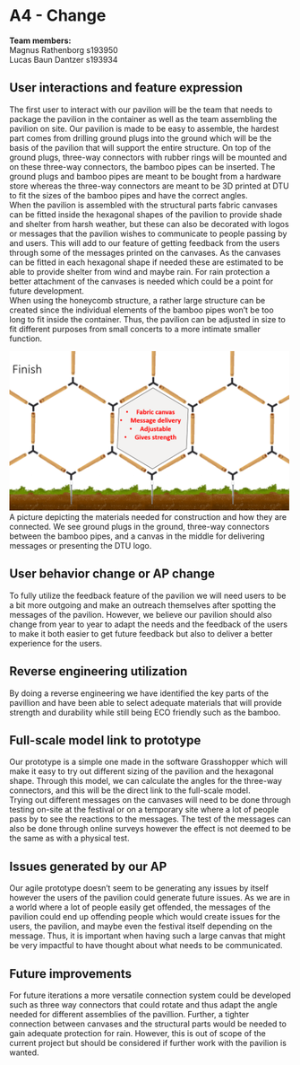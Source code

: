 # A4 - Change

**Team members:** \
Magnus Rathenborg s193950 \
Lucas Baun Dantzer s193934

## User interactions and feature expression
The first user to interact with our pavilion will be the team that needs to package the pavilion in the container as well as the team assembling the pavilion on site. Our pavilion is made to be easy to assemble, the hardest part comes from drilling ground plugs into the ground which will be the basis of the pavilion that will support the entire structure. On top of the ground plugs, three-way connectors with rubber rings will be mounted and on these three-way connectors, the bamboo pipes can be inserted. The ground plugs and bamboo pipes are meant to be bought from a hardware store whereas the three-way connectors are meant to be 3D printed at DTU to fit the sizes of the bamboo pipes and have the correct angles. \
When the pavilion is assembled with the structural parts fabric canvases can be fitted inside the hexagonal shapes of the pavilion to provide shade and shelter from harsh weather, but these can also be decorated with logos or messages that the pavilion wishes to communicate to people passing by and users. This will add to our feature of getting feedback from the users through some of the messages printed on the canvases. As the canvases can be fitted in each hexagonal shape if needed these are estimated to be able to provide shelter from wind and maybe rain. For rain protection a better attachment of the canvases is needed which could be a point for future development. \
When using the honeycomb structure, a rather large structure can be created since the individual elements of the bamboo pipes won’t be too long to fit inside the container. Thus, the pavilion can be adjusted in size to fit different purposes from small concerts to a more intimate smaller function. 

<img src="../Images/A4.png" width="500"/> \
A picture depicting the materials needed for construction and how they are connected. We see ground plugs in the ground, three-way connectors between the bamboo pipes, and a canvas in the middle for delivering messages or presenting the DTU logo.

## User behavior change or AP change
To fully utilize the feedback feature of the pavilion we will need users to be a bit more outgoing and make an outreach themselves after spotting the messages of the pavilion. However, we believe our pavilion should also change from year to year to adapt the needs and the feedback of the users to make it both easier to get future feedback but also to deliver a better experience for the users.

## Reverse engineering utilization
By doing a reverse engineering we have identified the key parts of the pavillion and have been able to select adequate materials that will provide strength and durability while still being ECO friendly such as the bamboo.

## Full-scale model link to prototype
Our prototype is a simple one made in the software Grasshopper which will make it easy to try out different sizing of the pavilion and the hexagonal shape. Through this model, we can calculate the angles for the three-way connectors, and this will be the direct link to the full-scale model. \
Trying out different messages on the canvases will need to be done through testing on-site at the festival or on a temporary site where a lot of people pass by to see the reactions to the messages. The test of the messages can also be done through online surveys however the effect is not deemed to be the same as with a physical test.

## Issues generated by our AP
Our agile prototype doesn’t seem to be generating any issues by itself however the users of the pavilion could generate future issues. As we are in a world where a lot of people easily get offended, the messages of the pavilion could end up offending people which would create issues for the users, the pavilion, and maybe even the festival itself depending on the message. Thus, it is important when having such a large canvas that might be very impactful to have thought about what needs to be communicated.

## Future improvements
For future iterations a more versatile connection system could be developed such as three way connectors that could rotate and thus adapt the angle needed for different assemblies of the pavillion. Further, a tighter connection between canvases and the structural parts would be needed to gain adequate protection for rain. However, this is out of scope of the current project but should be considered if further work with the pavilion is wanted.
